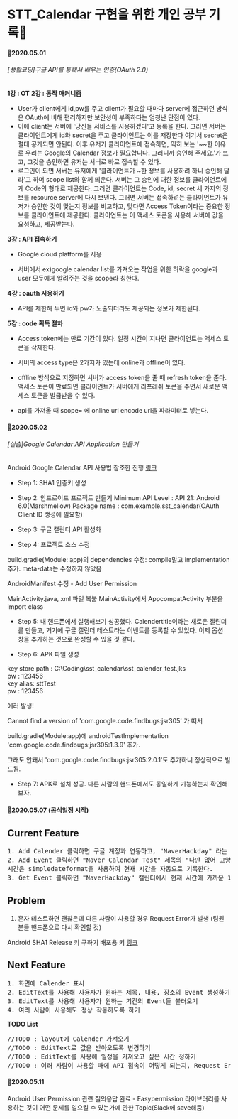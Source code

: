 # STT_Calendar 구현을 위한 개인 공부 기록:pencil:
#### :date:2020.05.01
###### [생활코딩]구글 API를 통해서 배우는 인증(OAuth 2.0)
**1강 : OT**
**2강 : 동작 매커니즘**
- User가 client에게 id,pw를 주고 client가 필요할 때마다 server에 접근하던 방식은 OAuth에 비해 편리하지만 보안성이 부족하다는 엄청난 단점이 있다.
- 이에 client는 서버에 '당신들 서비스를 사용하겠다'고 등록을 한다. 그러면 서버는 클라이언트에게 id와 secret을 주고 클라이언트는 이를 저장한다 여기서 secret은 절대 공개되면 안된다. 이후 유저가 클라이언트에 접속하면, 익히 보는 '~~한 이유로 우리는 Google의 Calendar 정보가 필요합니다. 그러니까 승인해 주세요.'가 뜨고, 그것을 승인하면 유저는 서버로 바로 접속할 수 있다. 
- 로그인이 되면 서버는 유저에게 '클라이언트가 ~한 정보를 사용하려 하니 승인해 달라'고 하며 scope list와 함께 띄운다. 서버는 그 승인에 대한 정보를 클라이언트에게 Code의 형태로 제공한다. 그러면 클라이언트는 Code, id, secret 세 가지의 정보를 resource server에 다시 보낸다. 그러면 서버는 접속하려는 클라이언트가 유저가 승인한 것이 맞는지 정보를 비교하고, 맞다면 Access Token이라는 중요한 정보를 클라이언트에 제공한다. 클라이언트는 이 액세스 토큰을 사용해 서버에 값을 요청하고, 제공받는다.

**3강 : API 접속하기**
- Google cloud platform를 사용

- 서버에서 ex)google calendar list를 가져오는 작업을 위한 허락을 google과 user 모두에게 알려주는 것을 scope라 칭한다.  

**4강 : oauth 사용하기**
- API를 제한해 두면 id와 pw가 노출되더라도 제공되는 정보가 제한된다.

**5강 : code 획득 절차**
- Access token에는 만료 기간이 있다. 일정 시간이 지나면 클라이언트는 액세스 토큰을 삭제한다.
- 서버의 access type은 2가지가 있는데 online과 offline이 있다.
- offline 방식으로 지정하면 서버가 access token을 줄 때 refresh token을 준다. 액세스 토큰이 만료되면 클라이언트가 서버에게 리프레쉬 토큰을 주면서 새로운 액세스 토큰을 발급받을 수 있다.

- api를 가져올 때 scope= 에 online url encode url을 파라미터로 넣는다.


#### :date:2020.05.02
###### [실습]Google Calendar API Application 만들기
Android Google Calendar API 사용법 참조한 진행 [링크](https://solokim.tistory.com/6)

- Step 1: SHA1 인증키 생성

- Step 2: 안드로이드 프로젝트 만들기
Minimum API Level : API 21: Android 6.0(Marshmellow)
Package name : com.example.sst_calendar(OAuth Client ID 생성에 필요함)

- Step 3: 구글 캘린더 API 활성화

- Step 4: 프로젝트 소스 수정

build.gradle(Module: app)의 dependencies 수정: compile말고 implementation 추가. meta-data는 수정하지 않았음

AndroidManifest 수정 - Add User Permission

MainActivity.java, xml 파일 복붙
MainActivity에서 AppcompatActivity 부분을 import class

- Step 5: 내 핸드폰에서 실행해보기
성공했다. Calendertitle이라는 새로운 캘린더를 만들고, 거기에 구글 캘린더 테스트라는 이벤트를 등록할 수 있었다. 이제 옵션 창을 추가하는 것으로 완성할 수 있을 것 같다.

- Step 6: APK 파일 생성

key store path : C:\Coding\sst_calendar\sst_calender_test.jks</br>
pw : 123456</br>
key alias: sttTest</br>
pw : 123456</br>

에러 발생!</br>

Cannot find a version of 'com.google.code.findbugs:jsr305' 
가 떠서</br>

 build.gradle(Module:app)에 androidTestImplementation 'com.google.code.findbugs:jsr305:1.3.9' 추가.</br> 

그래도 안돼서 'com.google.code.findbugs:jsr305:2.0.1'도 추가하니 정상적으로 빌드됨.</br>


- Step 7: APK로 설치
성공. 다른 사람의 핸드폰에서도 동일하게 기능하는지 확인해 보자.

#### :date:2020.05.07 (공식일정 시작)

## Current Feature
<pre>
1. Add Calender 클릭하면 구글 계정과 연동하고, "NaverHackday" 라는 새 캘린더 생성
2. Add Event 클릭하면 "Naver Calendar Test" 제목의 "나만 없어 고양이" 내용이 생성된다. Location은 "안산시". 
시간은 simpledateformat을 사용하여 현재 시간을 자동으로 기록한다.
3. Get Event 클릭하면 "NaverHackday" 캘린더에서 현재 시간에 가까운 10개의 일정을 가져온다.
</pre>

## Problem 
1. 혼자 테스트하면 괜찮은데 다른 사람이 사용할 경우 Request Error가 발생 (팀원 분들 핸드폰으로 다시 확인할 것)

Android SHA1 Release 키 구하기 배포용 키 [링크](https://developer.android.com/studio/publish/app-signing)
## Next Feature
<pre>
1. 화면에 Calender 표시
2. EditText를 사용해 사용자가 원하는 제목, 내용, 장소의 Event 생성하기
3. EditText를 사용해 사용자가 원하는 기간의 Event들 불러오기
4. 여러 사람이 사용해도 정상 작동하도록 하기
</pre>
**TODO List**

<pre>
//TODO : layout에 Calender 가져오기</br>//TODO : EditText로 값을 받아오도록 변경하기</br>//TODO : EditText를 사용해 일정을 가져오고 싶은 시간 정하기</br>//TODO : 여러 사람이 사용할 때에 API 접속이 어떻게 되는지, Request Error 원인은 무엇인지 파악
</pre>

#### :date:2020.05.11
Android User Permission 관련 질의응답 완료 - Easypermission 라이브러리를 사용하는 것이 어떤 문제를 일으킬 수 있는가에 관한 Topic(Slack에 save해둠)
